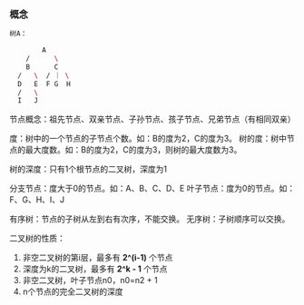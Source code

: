 ### 概念
```sh
树A：

        A
    /      \
    B      C
  /   \  / ｜ \
  D   E  F G  H
  /   \
  I   J
```

节点概念：祖先节点、双亲节点、子孙节点、孩子节点、兄弟节点（有相同双亲）

度：树中的一个节点的子节点个数。如：B的度为2，C的度为3。
树的度：树中节点的最大度数。如：B的度为2，C的度为3，则树的最大度数为3。

树的深度：只有1个根节点的二叉树，深度为1

分支节点：度大于0的节点。如：A、B、C、D、E
叶子节点：度为0的节点。如：F、G、H、I、J

有序树：节点的子树从左到右有次序，不能交换。
无序树：子树顺序可以交换。

二叉树的性质：
1. 非空二叉树的第i层，最多有 **2^(i-1)** 个节点
2. 深度为k的二叉树，最多有 **2^k - 1** 个节点
3. 非空二叉树，叶子节点n0，n0=n2 + 1
4. n个节点的完全二叉树的深度